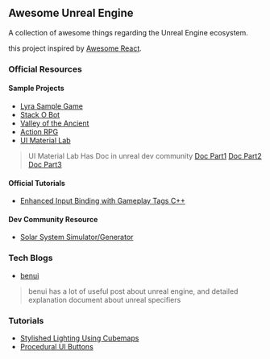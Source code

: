 ## **Awesome Unreal Engine**

A collection of awesome things regarding the Unreal Engine ecosystem.

this project inspired by [Awesome React](https://github.com/enaqx/awesome-react).


### Official Resources

#### Sample Projects
- [Lyra Sample Game](https://www.unrealengine.com/marketplace/en-US/product/lyra)
- [Stack O Bot](https://www.unrealengine.com/marketplace/en-US/product/stack-o-bot)
- [Valley of the Ancient](https://www.unrealengine.com/marketplace/en-US/product/ancient-game-01)
- [Action RPG](https://www.unrealengine.com/marketplace/en-US/product/action-rpg-01)
- [UI Material Lab](https://www.unrealengine.com/marketplace/en-US/product/ui-material-lab)
> UI Material Lab Has Doc in unreal dev community 
> [Doc Part1](https://dev.epicgames.com/community/learning/tutorials/Wz8V/unreal-engine-intuitive-material-building-with-the-ui-material-lab-part-1)
> [Doc Part2](https://dev.epicgames.com/community/learning/tutorials/pPWY/unreal-engine-intuitive-material-building-with-the-ui-material-lab-part-2)
> [Doc Part3](https://dev.epicgames.com/community/learning/tutorials/bXXJ/unreal-engine-intuitive-material-building-with-the-ui-material-lab-part-3)

#### Official Tutorials
- [Enhanced Input Binding with Gameplay Tags C++](https://dev.epicgames.com/community/learning/tutorials/aqrD/unreal-engine-enhanced-input-binding-with-gameplay-tags-c)

#### Dev Community Resource
- [Solar System Simulator/Generator](https://forums.unrealengine.com/t/solar-system-simulator-generator/62571?u=riccici)


### Tech Blogs

- [benui](https://benui.ca/)
> benui has a lot of useful post about unreal engine, and detailed explanation document about unreal specifiers


### Tutorials
- [Stylished Lighting Using Cubemaps](https://dev.epicgames.com/community/learning/tutorials/YzWm/unreal-engine-stylished-lighting-using-cubemaps)
- [Procedural UI Buttons](https://dev.epicgames.com/community/learning/tutorials/kMPm/unreal-engine-procedural-ui-buttons)
